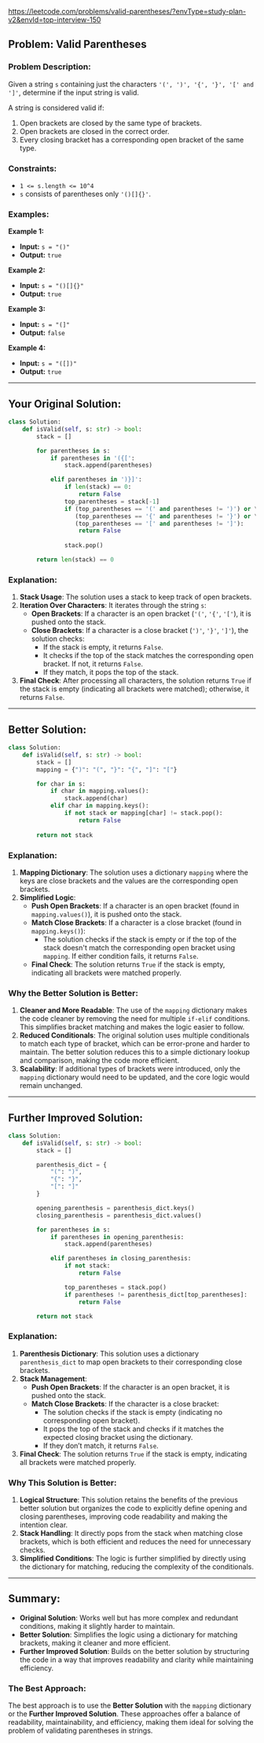 https://leetcode.com/problems/valid-parentheses/?envType=study-plan-v2&envId=top-interview-150

## Problem: Valid Parentheses

### Problem Description:
Given a string `s` containing just the characters `'(', ')', '{', '}', '[' and ']'`, determine if the input string is valid.

A string is considered valid if:
1. Open brackets are closed by the same type of brackets.
2. Open brackets are closed in the correct order.
3. Every closing bracket has a corresponding open bracket of the same type.

### Constraints:
- `1 <= s.length <= 10^4`
- `s` consists of parentheses only `'()[]{}'`.

### Examples:

**Example 1:**
- **Input:** `s = "()"`  
- **Output:** `true`

**Example 2:**
- **Input:** `s = "()[]{}"`  
- **Output:** `true`

**Example 3:**
- **Input:** `s = "(]"`  
- **Output:** `false`

**Example 4:**
- **Input:** `s = "([])"`  
- **Output:** `true`

---

## Your Original Solution:

```python
class Solution:
    def isValid(self, s: str) -> bool:
        stack = []

        for parentheses in s:
            if parentheses in '({[':
                stack.append(parentheses)

            elif parentheses in ')}]':
                if len(stack) == 0:
                    return False
                top_parentheses = stack[-1]
                if (top_parentheses == '(' and parentheses != ')') or \
                   (top_parentheses == '{' and parentheses != '}') or \
                   (top_parentheses == '[' and parentheses != ']'):
                    return False
                
                stack.pop()

        return len(stack) == 0
```

### Explanation:
1. **Stack Usage**: The solution uses a stack to keep track of open brackets.
2. **Iteration Over Characters**: It iterates through the string `s`:
   - **Open Brackets**: If a character is an open bracket (`'('`, `'{'`, `'['`), it is pushed onto the stack.
   - **Close Brackets**: If a character is a close bracket (`')'`, `'}'`, `']'`), the solution checks:
     - If the stack is empty, it returns `False`.
     - It checks if the top of the stack matches the corresponding open bracket. If not, it returns `False`.
     - If they match, it pops the top of the stack.
3. **Final Check**: After processing all characters, the solution returns `True` if the stack is empty (indicating all brackets were matched); otherwise, it returns `False`.

---

## Better Solution:

```python
class Solution:
    def isValid(self, s: str) -> bool:
        stack = []
        mapping = {")": "(", "}": "{", "]": "["}

        for char in s:
            if char in mapping.values():
                stack.append(char)
            elif char in mapping.keys():
                if not stack or mapping[char] != stack.pop():
                    return False
        
        return not stack
```

### Explanation:
1. **Mapping Dictionary**: The solution uses a dictionary `mapping` where the keys are close brackets and the values are the corresponding open brackets.
2. **Simplified Logic**:
   - **Push Open Brackets**: If a character is an open bracket (found in `mapping.values()`), it is pushed onto the stack.
   - **Match Close Brackets**: If a character is a close bracket (found in `mapping.keys()`):
     - The solution checks if the stack is empty or if the top of the stack doesn't match the corresponding open bracket using `mapping`. If either condition fails, it returns `False`.
   - **Final Check**: The solution returns `True` if the stack is empty, indicating all brackets were matched properly.

### Why the Better Solution is Better:
1. **Cleaner and More Readable**: The use of the `mapping` dictionary makes the code cleaner by removing the need for multiple `if-elif` conditions. This simplifies bracket matching and makes the logic easier to follow.
2. **Reduced Conditionals**: The original solution uses multiple conditionals to match each type of bracket, which can be error-prone and harder to maintain. The better solution reduces this to a simple dictionary lookup and comparison, making the code more efficient.
3. **Scalability**: If additional types of brackets were introduced, only the `mapping` dictionary would need to be updated, and the core logic would remain unchanged.

---

## Further Improved Solution:

```python
class Solution:
    def isValid(self, s: str) -> bool:
        stack = []

        parenthesis_dict = {
            "(": ")",
            "{": "}",
            "[": "]"
        }

        opening_parenthesis = parenthesis_dict.keys()
        closing_parenthesis = parenthesis_dict.values()

        for parentheses in s:
            if parentheses in opening_parenthesis:
                stack.append(parentheses)

            elif parentheses in closing_parenthesis:
                if not stack: 
                    return False

                top_parentheses = stack.pop()
                if parentheses != parenthesis_dict[top_parentheses]:
                    return False

        return not stack
```

### Explanation:
1. **Parenthesis Dictionary**: This solution uses a dictionary `parenthesis_dict` to map open brackets to their corresponding close brackets.
2. **Stack Management**: 
   - **Push Open Brackets**: If the character is an open bracket, it is pushed onto the stack.
   - **Match Close Brackets**: If the character is a close bracket:
     - The solution checks if the stack is empty (indicating no corresponding open bracket).
     - It pops the top of the stack and checks if it matches the expected closing bracket using the dictionary.
     - If they don’t match, it returns `False`.
3. **Final Check**: The solution returns `True` if the stack is empty, indicating all brackets were matched properly.

### Why This Solution is Better:
1. **Logical Structure**: This solution retains the benefits of the previous better solution but organizes the code to explicitly define opening and closing parentheses, improving code readability and making the intention clear.
2. **Stack Handling**: It directly pops from the stack when matching close brackets, which is both efficient and reduces the need for unnecessary checks.
3. **Simplified Conditions**: The logic is further simplified by directly using the dictionary for matching, reducing the complexity of the conditionals.

---

## Summary:
- **Original Solution**: Works well but has more complex and redundant conditions, making it slightly harder to maintain.
- **Better Solution**: Simplifies the logic using a dictionary for matching brackets, making it cleaner and more efficient.
- **Further Improved Solution**: Builds on the better solution by structuring the code in a way that improves readability and clarity while maintaining efficiency.

### The Best Approach:
The best approach is to use the **Better Solution** with the `mapping` dictionary or the **Further Improved Solution**. These approaches offer a balance of readability, maintainability, and efficiency, making them ideal for solving the problem of validating parentheses in strings.
